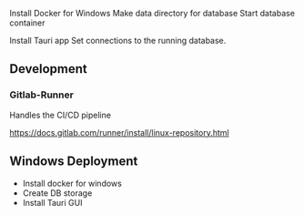 
Install Docker for Windows
Make data directory for database
Start database container

Install Tauri app
Set connections to the running database.

## Development

### Gitlab-Runner

Handles the CI/CD pipeline

https://docs.gitlab.com/runner/install/linux-repository.html



## Windows Deployment

- Install docker for windows
- Create DB storage
- Install Tauri GUI